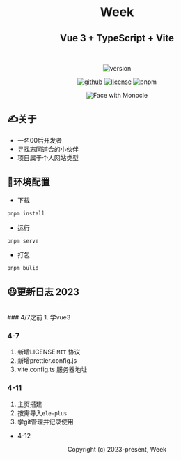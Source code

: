 <div align="center">
<h1>
   Week
</h1>

## Vue 3 + TypeScript + Vite
<br>
<!-- ![vue](https://img.shields.io/badge/vue-%5E3.2.47-blue) -->
<!-- ![typescript](https://badgen.net/badge/icon/typescript?icon=typescript&label) -->

![version](https://img.shields.io/badge/version-v1.03-blueviolet)

[![github](https://badgen.net/badge/icon/github?icon=github&label)](https://github.com/TK06X/website)
[![license](https://img.shields.io/github/license/anncwb/vue-vben-admin.svg)](LICENSE)
![pnpm](https://img.shields.io/badge/pnpm-8.1.0-orange)  

![Face with Monocle](https://em-content.zobj.net/source/microsoft-teams/337/face-with-monocle_1f9d0.png)

</div>

## ✍️关于
- 一名00后开发者
- 寻找志同道合的小伙伴
- 项目属于个人网站类型

## 🚀环境配置
- 下载
```bash
pnpm install
```

- 运行
```bash
pnpm serve
```

- 打包
```bash
pnpm bulid
```

## 😃更新日志 2023
<br>
### 4/7之前
1. 学vue3

### 4-7
1. 新增LICENSE `MIT` 协议
2. 新增prettier.config.js 
3. vite.config.ts 服务器地址

### 4-11 
1. 主页搭建
2. 按需导入`ele-plus`
3. 学git管理并记录使用

- 4-12







<div align="center"> 
   Copyright (c) 2023-present, Week
</div>

 
